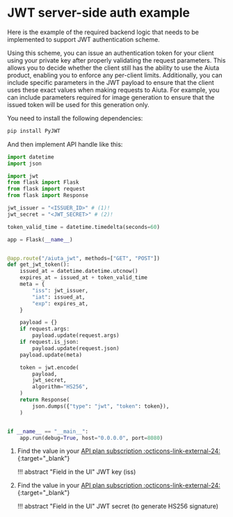 # JWT server-side auth example

Here is the example of the required backend logic that needs to be implemented to support JWT authentication scheme.

Using this scheme, you can issue an authentication token for your client using your private key after properly validating the request parameters. This allows you to decide whether the client still has the ability to use the Aiuta product, enabling you to enforce any per-client limits. Additionally, you can include specific parameters in the JWT payload to ensure that the client uses these exact values when making requests to Aiuta. For example, you can include parameters required for image generation to ensure that the issued token will be used for this generation only.

You need to install the following dependencies:

```sh
pip install PyJWT
```

And then implement API handle like this:

```python
import datetime
import json

import jwt
from flask import Flask
from flask import request
from flask import Response

jwt_issuer = "<ISSUER_ID>" # (1)!
jwt_secret = "<JWT_SECRET>" # (2)!

token_valid_time = datetime.timedelta(seconds=60)

app = Flask(__name__)


@app.route("/aiuta_jwt", methods=["GET", "POST"])
def get_jwt_token():
    issued_at = datetime.datetime.utcnow()
    expires_at = issued_at + token_valid_time
    meta = {
        "iss": jwt_issuer,
        "iat": issued_at,
        "exp": expires_at,
    }

    payload = {}
    if request.args:
        payload.update(request.args)
    if request.is_json:
        payload.update(request.json)
    payload.update(meta)

    token = jwt.encode(
        payload,
        jwt_secret,
        algorithm="HS256",
    )
    return Response(
        json.dumps({"type": "jwt", "token": token}),
    )


if __name__ == "__main__":
    app.run(debug=True, host="0.0.0.0", port=8080)
```

1.  Find the value in your [API plan subscription :octicons-link-external-24:](https://developer.aiuta.com/subscriptions){:target="_blank"}

    !!! abstract "Field in the UI"
        JWT key (iss)

2.  Find the value in your [API plan subscription :octicons-link-external-24:](https://developer.aiuta.com/subscriptions){:target="_blank"}
    
    !!! abstract "Field in the UI"
        JWT secret (to generate HS256 signature)